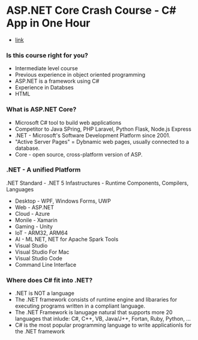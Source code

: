 # ASP.NET Core Crash Course - C# App in One Hour
- [link](https://www.youtube.com/watch?v=BfEjDD8mWYg)

### Is this course right for you?
* Intermediate level course
* Previous experience in object oriented programming
* ASP.NET is a framework using C#
* Experience in Databses
* HTML

### What is ASP.NET Core?
* Microsoft C# tool to build web applications
* Competitor to Java SPring,  PHP Laravel, Python Flask, Node.js Express
* .NET - Microsoft's Software Development Platform since 2001.
* "Active Server Pages" = Dybnamic web pages, usually connected to a database.
* Core - open source, cross-platform version of ASP.


### .NET - A unified Platform
.NET Standard - .NET 5
Infastructures - Runtime Components, Compilers, Languages
* Desktop - WPF, Windows Forms, UWP
* Web - ASP.NET
* Cloud - Azure
* Monile - Xamarin
* Gaming - Unity
* IoT - ARM32, ARM64
* AI - ML NET, NET for Apache Spark
Tools
* Visual Studio
* Visual Studio For Mac
* Visual Studio Code
* Command Line Interface

### Where does C# fit into .NET?
* .NET is NOT a language
* The .NET framework consists of runtime engine and  libararies for executing programs written in a compliant language.
* The .NET Framework is lanugage natural that supports more 20 languages that inlude: C#, C++, VB, Java/J++, Fortan, Ruby, Python, ...
* C# is the most popular programming language to write applicationls for the .NET framework